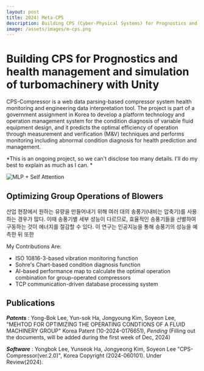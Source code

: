 ```yaml
---
layout: post
title: 2024) Meta-CPS
description: Building CPS (Cyber-Physical Systems) for Prognostics and health management and simulation of turbomachinery with Unity 
image: /assets/images/m-cps.png
---
```



Building CPS for Prognostics and health management and simulation of turbomachinery with Unity 
============
CPS-Compressor is a web data parsing-based compressor system health monitoring and engineering data interpretation tool.  The project is part of a government assignment in Korea to develop a platform technology and operation management system for the condition diagnosis of variable fluid equipment design, and it predicts the optimal efficiency of operation through measurement and verification (M&V) techniques and performs monitoring including abnormal condition diagnosis for health prediction and management. 

*This is an ongoing project, so we can't disclose too many details. I'll do my best to explain as much as I can. *

![MLP + Self Attention](https://soysilver.github.io/soysilvery/assets/images/m-cps.png)

Optimizing Group Operations of Blowers
------------
산업 현장에서 원하는 유량을 만들어내기 위해 여러 대의 송풍기(내비는 압축기)를 사용하는 경우가 많다. 이때 송풍기별 세부 성능이 다르므로, 효율적인 송풍기들을 선별하여 구동하는 것이 에너지를 절감할 수 있다. 이 연구는 인공지능을 통해 송풍기의 성능을 예측한 뒤 
또한 

My Contributions Are:

- ISO 10816-3-based vibration monitoring function
- Sohre's Chart-based condition diagnosis function
- AI-based performance map to calculate the optimal operation combination for group-operated compressors
- TCP communication-driven database processing system

Publications
------------

***Patents*** : Yong-Bok Lee, Yun-sok Ha, Jongyoung Kim, Soyeon Lee, "MEHTOD FOR OPTIMIZING THE OPERATING CONDTIONS OF A FLUID MACHINERY GROUP" Korea Patent (10-2024-0176651), *Pending* 
(Filling out the documents, will be added during the first week of Dec, 2024) 

***Software*** : Yongbok Lee, Yunseok Ha, Jongyeong Kim, Soyeon Lee "CPS-Compressor(ver.2.0)", Korea Copyright (2024-060101). Under Review(2024).